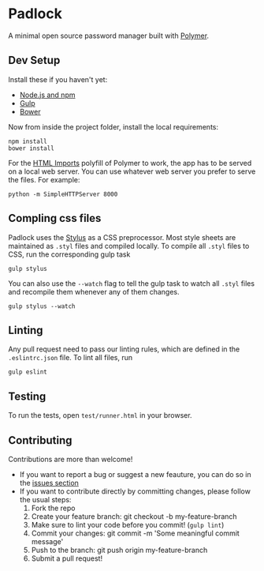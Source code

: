 # Padlock
A minimal open source password manager built with [Polymer](http://www.polymer-project.org/).

## Dev Setup

Install these if you haven't yet:

- [Node.js and npm](http://nodejs.org/)
- [Gulp](http://gulpjs.com/)
- [Bower](http://bower.io/)

Now from inside the project folder, install the local requirements:

    npm install
    bower install

For the [HTML Imports](http://www.polymer-project.org/platform/html-imports.html) polyfill of Polymer to work, the app has to be served on a local web server. You can use whatever web server you prefer to serve the files. For example:

    python -m SimpleHTTPServer 8000

## Compling css files

Padlock uses the [Stylus](http://learnboost.github.io/stylus/) as a CSS preprocessor. Most style sheets are maintained as `.styl` files and compiled locally. To compile all `.styl` files to CSS, run the corresponding gulp task

    gulp stylus

You can also use the `--watch` flag to tell the gulp task to watch all `.styl` files and recompile them whenever any of them changes.

    gulp stylus --watch

## Linting

Any pull request need to pass our linting rules, which are defined in the `.eslintrc.json` file. To lint all files, run

    gulp eslint

## Testing

To run the tests, open `test/runner.html` in your browser.

## Contributing
Contributions are more than welcome!

- If you want to report a bug or suggest a new feauture, you can do so in the [issues section](https://github.com/MaKleSoft/padlock/issues)
- If you want to contribute directly by committing changes, please follow the usual steps:
    1. Fork the repo
    2. Create your feature branch: git checkout -b my-feature-branch
    3. Make sure to lint your code before you commit! (`gulp lint`)
    4. Commit your changes: git commit -m 'Some meaningful commit message'
    5. Push to the branch: git push origin my-feature-branch
    6. Submit a pull request!
